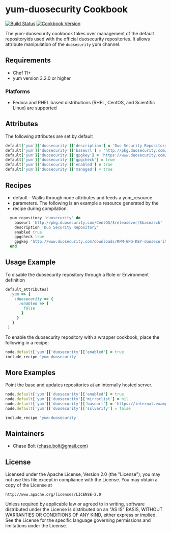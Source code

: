 # yum-duosecurity Cookbook
[![Build Status](https://travis-ci.org/chasebolt/chef-yum-duosecurity.svg?branch=master)](http://travis-ci.org/chasebolt/chef-yum-duosecurity) [![Cookbook Version](https://img.shields.io/cookbook/v/yum-duosecurity.svg)](https://supermarket.chef.io/cookbooks/yum-duosecurity)

The yum-duosecurity cookbook takes over management of the default repositoryids used with the official duosecurity repositories. It allows attribute manipulation of the `duosecurity` yum channel.

## Requirements
- Chef 11+
- yum version 3.2.0 or higher

### Platforms
- Fedora and RHEL based distributions (RHEL, CentOS, and Scientific Linux) are supported

## Attributes
The following attributes are set by default

```ruby
default['yum']['duosecurity']['description'] = 'Duo Security Repository'
default['yum']['duosecurity']['baseurl'] = 'http://pkg.duosecurity.com/CentOS/$releasever/$basearch'
default['yum']['duosecurity']['gpgkey'] = 'https://www.duosecurity.com/RPM-GPG-KEY-DUO'
default['yum']['duosecurity']['gpgcheck'] = true
default['yum']['duosecurity']['enabled'] = true
default['yum']['duosecurity']['managed'] = true
```

## Recipes
- default - Walks through node attributes and feeds a yum_resource
- parameters. The following is an example a resource generated by the
- recipe during compilation.

```ruby
  yum_repository 'duosecurity' do
    baseurl 'http://pkg.duosecurity.com/CentOS/$releasever/$basearch'
    description 'Duo Security Repository'
    enabled true
    gpgcheck true
    gpgkey 'http://www.duosecurity.com/downloads/RPM-GPG-KEY-duosecurity'
  end
```

## Usage Example
To disable the duosecurity repository through a Role or Environment definition

```ruby
default_attributes(
  :yum => {
    :duosecurity => {
      :enabled => {
        false
       }
     }
   }
 )
```

To enable the duosecurity repository with a wrapper cookbook, place the following in a recipe:

```ruby
node.default['yum']['duosecurity']['enabled'] = true
include_recipe 'yum-duosecurity'
```

## More Examples
Point the base and updates repositories at an internally hosted server.

```ruby
node.default['yum']['duosecurity']['enabled'] = true
node.default['yum']['duosecurity']['mirrorlist'] = nil
node.default['yum']['duosecurity']['baseurl'] = 'https://internal.example.com/duosecurity/6/os/x86_64'
node.default['yum']['duosecurity']['sslverify'] = false

include_recipe 'yum-duosecurity'
```

## Maintainers

* Chase Bolt (<chase.bolt@gmail.com>)

## License
Licensed under the Apache License, Version 2.0 (the "License");
you may not use this file except in compliance with the License.
You may obtain a copy of the License at

    http://www.apache.org/licenses/LICENSE-2.0

Unless required by applicable law or agreed to in writing, software
distributed under the License is distributed on an "AS IS" BASIS,
WITHOUT WARRANTIES OR CONDITIONS OF ANY KIND, either express or implied.
See the License for the specific language governing permissions and
limitations under the License.
